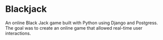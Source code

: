 # Blackjack
An online Black Jack game built with Python using Django and Postgress. The goal was to create an online game that allowed real-time user interactions.
